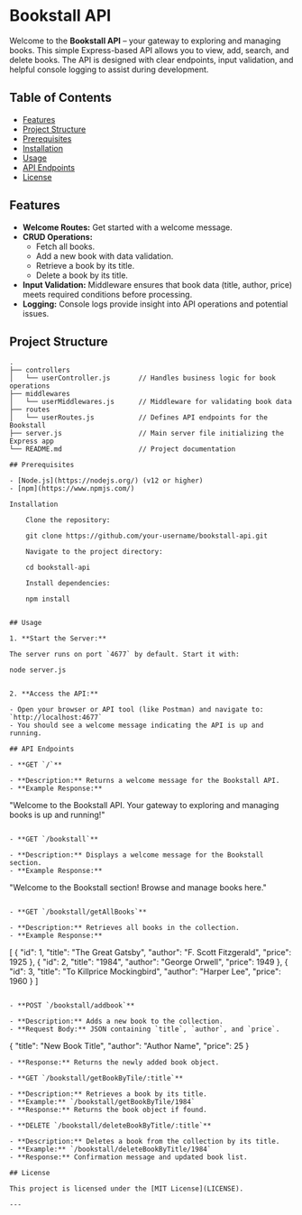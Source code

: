 # Bookstall API

Welcome to the **Bookstall API** – your gateway to exploring and managing books. This simple Express-based API allows you to view, add, search, and delete books. The API is designed with clear endpoints, input validation, and helpful console logging to assist during development.

## Table of Contents

- [Features](#features)
- [Project Structure](#project-structure)
- [Prerequisites](#prerequisites)
- [Installation](#installation)
- [Usage](#usage)
- [API Endpoints](#api-endpoints)
- [License](#license)

## Features

- **Welcome Routes:** Get started with a welcome message.
- **CRUD Operations:** 
  - Fetch all books.
  - Add a new book with data validation.
  - Retrieve a book by its title.
  - Delete a book by its title.
- **Input Validation:** Middleware ensures that book data (title, author, price) meets required conditions before processing.
- **Logging:** Console logs provide insight into API operations and potential issues.

## Project Structure

```plaintext
.
├── controllers
│   └── userController.js       // Handles business logic for book operations
├── middlewares
│   └── userMiddlewares.js      // Middleware for validating book data
├── routes
│   └── userRoutes.js           // Defines API endpoints for the Bookstall
├── server.js                   // Main server file initializing the Express app
└── README.md                   // Project documentation

## Prerequisites

- [Node.js](https://nodejs.org/) (v12 or higher)
- [npm](https://www.npmjs.com/)

Installation

    Clone the repository:

    git clone https://github.com/your-username/bookstall-api.git

    Navigate to the project directory:

    cd bookstall-api

    Install dependencies:

    npm install


## Usage

1. **Start the Server:**

The server runs on port `4677` by default. Start it with:

node server.js


2. **Access the API:**

- Open your browser or API tool (like Postman) and navigate to: `http://localhost:4677`
- You should see a welcome message indicating the API is up and running.

## API Endpoints

- **GET `/`**

- **Description:** Returns a welcome message for the Bookstall API.
- **Example Response:**
 ```
 "Welcome to the Bookstall API. Your gateway to exploring and managing books is up and running!"
 ```

- **GET `/bookstall`**

- **Description:** Displays a welcome message for the Bookstall section.
- **Example Response:**
 ```
 "Welcome to the Bookstall section! Browse and manage books here."
 ```

- **GET `/bookstall/getAllBooks`**

- **Description:** Retrieves all books in the collection.
- **Example Response:**
 ```
 [
   { "id": 1, "title": "The Great Gatsby", "author": "F. Scott Fitzgerald", "price": 1925 },
   { "id": 2, "title": "1984", "author": "George Orwell", "price": 1949 },
   { "id": 3, "title": "To Killprice Mockingbird", "author": "Harper Lee", "price": 1960 }
 ]
 ```

- **POST `/bookstall/addbook`**

- **Description:** Adds a new book to the collection.
- **Request Body:** JSON containing `title`, `author`, and `price`.
 ```
 {
   "title": "New Book Title",
   "author": "Author Name",
   "price": 25
 }
 ```
- **Response:** Returns the newly added book object.

- **GET `/bookstall/getBookByTile/:title`**

- **Description:** Retrieves a book by its title.
- **Example:** `/bookstall/getBookByTile/1984`
- **Response:** Returns the book object if found.

- **DELETE `/bookstall/deleteBookByTitle/:title`**

- **Description:** Deletes a book from the collection by its title.
- **Example:** `/bookstall/deleteBookByTitle/1984`
- **Response:** Confirmation message and updated book list.

## License

This project is licensed under the [MIT License](LICENSE).

---
